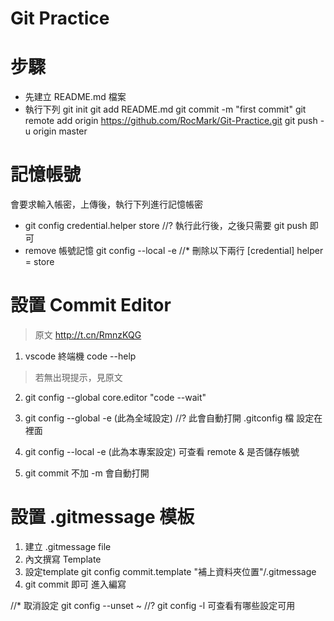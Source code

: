 # Git Practice

# 步驟
* 先建立 README.md 檔案
* 執行下列
git init
git add README.md
git commit -m "first commit"
git remote add origin https://github.com/RocMark/Git-Practice.git
git push -u origin master

# 記憶帳號
會要求輸入帳密，上傳後，執行下列進行記憶帳密
* git config credential.helper store
//? 執行此行後，之後只需要 git push 即可
* remove 帳號記憶
git config --local -e
//* 刪除以下兩行
[credential]
	helper = store

# 設置 Commit Editor
> 原文 http://t.cn/RmnzKQG
1. vscode 終端機  code --help
> 若無出現提示，見原文 
2. git config --global core.editor "code --wait"
3. git config --global -e  (此為全域設定)
//? 此會自動打開 .gitconfig 檔 設定在裡面
4. git config --local -e (此為本專案設定)
可查看 remote & 是否儲存帳號

5. git commit 不加 -m 會自動打開

# 設置 .gitmessage 模板

1. 建立 .gitmessage file
2. 內文撰寫 Template
3. 設定template
git config commit.template "補上資料夾位置"/.gitmessage
4. git commit 即可 進入編寫

//* 取消設定 git config --unset ~
//? git config -l 可查看有哪些設定可用

<!-- C:\\Users\\RocMark\\Desktop\\Git Prac\\.gitmessage -->